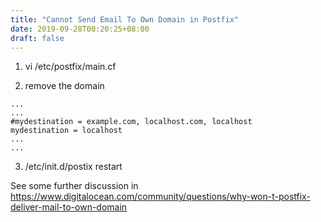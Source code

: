 ```yaml
---
title: "Cannot Send Email To Own Domain in Postfix"
date: 2019-09-28T00:20:25+08:00
draft: false
---
```


1. vi /etc/postfix/main.cf

2. remove the domain 
```
...
...
#mydestination = example.com, localhost.com, localhost
mydestination = localhost
...
...
```

3. /etc/init.d/postix restart

See some further discussion in https://www.digitalocean.com/community/questions/why-won-t-postfix-deliver-mail-to-own-domain
